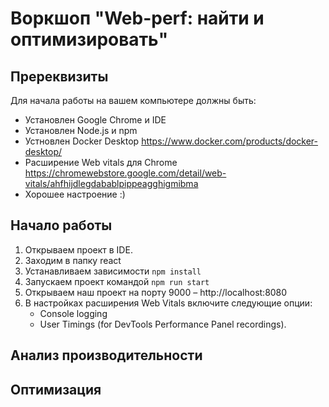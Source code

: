 # Воркшоп "Web-perf: найти и оптимизировать"

## Пререквизиты

Для начала работы на вашем компьютере должны быть:

* Установлен Google Chrome и IDE
* Установлен Node.js и npm
* Устновлен Docker Desktop https://www.docker.com/products/docker-desktop/
* Расширение Web vitals для Chrome https://chromewebstore.google.com/detail/web-vitals/ahfhijdlegdabablpippeagghigmibma
* Хорошее настроение :)

## Начало работы

1. Открываем проект в IDE.
2. Заходим в папку react
3. Устанавливаем зависимости `npm install`
4. Запускаем проект командой `npm run start`
5. Открываем наш проект на порту 9000 – http://localhost:8080
6. В настройках расширения Web Vitals включите следующие опции:
    * Console logging
    * User Timings (for DevTools Performance Panel recordings).

## Анализ производительности

## Оптимизация
